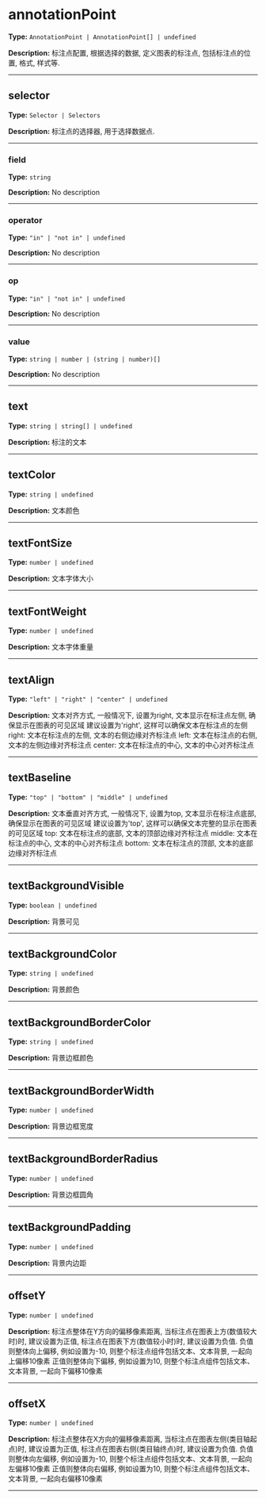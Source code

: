 # annotationPoint

**Type:** `AnnotationPoint | AnnotationPoint[] | undefined`

**Description:**
标注点配置, 根据选择的数据, 定义图表的标注点, 包括标注点的位置, 格式, 样式等.

---


## selector

**Type:** `Selector | Selectors`

**Description:**
标注点的选择器, 用于选择数据点.

---


### field

**Type:** `string`

**Description:**
No description

---

### operator

**Type:** `"in" | "not in" | undefined`

**Description:**
No description

---

### op

**Type:** `"in" | "not in" | undefined`

**Description:**
No description

---

### value

**Type:** `string | number | (string | number)[]`

**Description:**
No description

---

## text

**Type:** `string | string[] | undefined`

**Description:**
标注的文本

---

## textColor

**Type:** `string | undefined`

**Description:**
文本颜色

---

## textFontSize

**Type:** `number | undefined`

**Description:**
文本字体大小

---

## textFontWeight

**Type:** `number | undefined`

**Description:**
文本字体重量

---

## textAlign

**Type:** `"left" | "right" | "center" | undefined`

**Description:**
文本对齐方式, 一般情况下, 设置为right, 文本显示在标注点左侧, 确保显示在图表的可见区域
  建议设置为'right', 这样可以确保文本在标注点的左侧
  right: 文本在标注点的左侧, 文本的右侧边缘对齐标注点
  left: 文本在标注点的右侧, 文本的左侧边缘对齐标注点
  center: 文本在标注点的中心, 文本的中心对齐标注点

---

## textBaseline

**Type:** `"top" | "bottom" | "middle" | undefined`

**Description:**
文本垂直对齐方式, 一般情况下, 设置为top, 文本显示在标注点底部, 确保显示在图表的可见区域
  建议设置为'top', 这样可以确保文本完整的显示在图表的可见区域
  top: 文本在标注点的底部, 文本的顶部边缘对齐标注点
  middle: 文本在标注点的中心, 文本的中心对齐标注点
  bottom: 文本在标注点的顶部, 文本的底部边缘对齐标注点

---

## textBackgroundVisible

**Type:** `boolean | undefined`

**Description:**
背景可见

---

## textBackgroundColor

**Type:** `string | undefined`

**Description:**
背景颜色

---

## textBackgroundBorderColor

**Type:** `string | undefined`

**Description:**
背景边框颜色

---

## textBackgroundBorderWidth

**Type:** `number | undefined`

**Description:**
背景边框宽度

---

## textBackgroundBorderRadius

**Type:** `number | undefined`

**Description:**
背景边框圆角

---

## textBackgroundPadding

**Type:** `number | undefined`

**Description:**
背景内边距

---

## offsetY

**Type:** `number | undefined`

**Description:**
标注点整体在Y方向的偏移像素距离, 当标注点在图表上方(数值较大时)时, 建议设置为正值, 标注点在图表下方(数值较小时)时, 建议设置为负值.
  负值则整体向上偏移, 例如设置为-10, 则整个标注点组件包括文本、文本背景, 一起向上偏移10像素
  正值则整体向下偏移, 例如设置为10, 则整个标注点组件包括文本、文本背景, 一起向下偏移10像素

---

## offsetX

**Type:** `number | undefined`

**Description:**
标注点整体在X方向的偏移像素距离, 当标注点在图表左侧(类目轴起点)时, 建议设置为正值, 标注点在图表右侧(类目轴终点)时, 建议设置为负值.
  负值则整体向左偏移, 例如设置为-10, 则整个标注点组件包括文本、文本背景, 一起向左偏移10像素
  正值则整体向右偏移, 例如设置为10, 则整个标注点组件包括文本、文本背景, 一起向右偏移10像素

---

